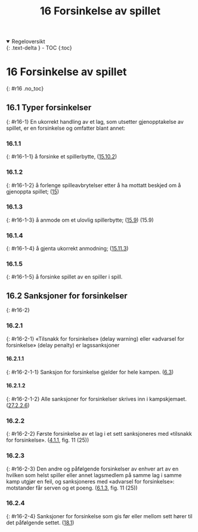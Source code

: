 ﻿---
title: 16 Forsinkelse av spillet
parent: Kapittel 5
---
<details open markdown="block">
  <summary>
    Regeloversikt
  </summary>
  {: .text-delta }
- TOC
{:toc}
</details>

# 16 Forsinkelse av spillet
{: #r16 .no_toc}

## 16.1 Typer forsinkelser
{: #r16-1}
En ukorrekt handling av et lag, som utsetter gjenopptakelse av spillet, er en forsinkelse 
og omfatter blant annet:

### 16.1.1
{: #r16-1-1}
å forsinke et spillerbytte,
([15.10.2](../para15/#r15-10-2))

### 16.1.2
{: #r16-1-2}
å forlenge spilleavbrytelser etter å ha mottatt beskjed om å gjenoppta spillet;
([15](../para15/#r15))

### 16.1.3
{: #r16-1-3}
å anmode om et ulovlig spillerbytte;
([15.9](../para15/#r15-9))
(15.9)

### 16.1.4
{: #r16-1-4}
å gjenta ukorrekt anmodning; 
([15.11.3](../para15/#r15-11-3))

### 16.1.5
{: #r16-1-5}
å forsinke spillet av en spiller i spill.

## 16.2 Sanksjoner for forsinkelser
{: #r16-2}

### 16.2.1
{: #r16-2-1}
«Tilsnakk for forsinkelse» (delay warning) eller «advarsel for forsinkelse» (delay 
penalty) er lagssanksjoner

#### 16.2.1.1
{: #r16-2-1-1}
Sanksjon for forsinkelse gjelder for hele kampen.
([6.3](../para6/#r6-3))

#### 16.2.1.2
{: #r16-2-1-2}
Alle sanksjoner for forsinkelser skrives inn i kampskjemaet.
([27.2.2.6](../para27/#r27-2-2-6))

### 16.2.2
{: #r16-2-2}
Første forsinkelse av et lag i et sett sanksjoneres med «tilsnakk for forsinkelse». 
([4.1.1](../para4/#r4-1-1), fig. 11 (25))

### 16.2.3
{: #r16-2-3}
Den andre og påfølgende forsinkelser av enhver art av en hvilken som helst spiller eller 
annet lagsmedlem på samme lag i samme kamp utgjør en feil, og sanksjoneres med 
«advarsel for forsinkelse»: motstander får serven og et poeng.
([6.1.3](../para6/#r6-1-3), fig. 11 (25))

### 16.2.4
{: #r16-2-4}
Sanksjoner for forsinkelse som gis før eller mellom sett hører til det påfølgende settet. 
([18.1](../para18/#r18-1))
